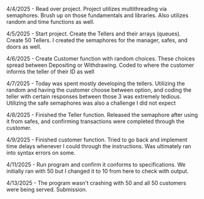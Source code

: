 4/4/2025 - Read over project. Project utilizes multithreading via semaphores. Brush up on those fundamentals and libraries. Also utilizes random and time functions as well. 

4/5/2025 - Start project. Create the Tellers and their arrays (queues). Create 50 Tellers. I created the semaphores for the manager, safes, and doors as well.

4/6/2025 - Create Customer function with random choices. These choices spread between Depositing or Withdrawing. Coded to where the customer informs the teller of their ID as well

4/7/2025 - Today was spent mostly developing the tellers. Utilizing the random and having the customer choose between option, and coding the teller with certain responses between those 3 was extremely tedious. Utilizing the safe semaphores was also a challenge I did not expect

4/8/2025 - Finished the Teller function. Released the semaphore after using it from safes, and confirming transactions were completed through the customer.

4/9/2025 - Finished customer function. Tried to go back and implement time delays whenever I could through the instructions. Was ultimately ran into syntax errors on some. 

4/11/2025 - Run program and confirm it conforms to specifications. We initially ran with 50 but I changed it to 10 from here to check with output.

4/13/2025 - The program wasn't crashing with 50 and all 50 customers were being served. Submission.
